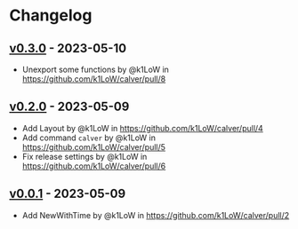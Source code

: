 # Changelog

## [v0.3.0](https://github.com/k1LoW/calver/compare/v0.2.0...v0.3.0) - 2023-05-10
- Unexport some functions by @k1LoW in https://github.com/k1LoW/calver/pull/8

## [v0.2.0](https://github.com/k1LoW/calver/compare/v0.1.0...v0.2.0) - 2023-05-09
- Add Layout by @k1LoW in https://github.com/k1LoW/calver/pull/4
- Add command `calver` by @k1LoW in https://github.com/k1LoW/calver/pull/5
- Fix release settings by @k1LoW in https://github.com/k1LoW/calver/pull/6

## [v0.0.1](https://github.com/k1LoW/calver/commits/v0.0.1) - 2023-05-09
- Add NewWithTime by @k1LoW in https://github.com/k1LoW/calver/pull/2
